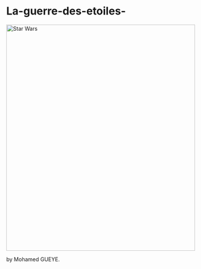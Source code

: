 # La-guerre-des-etoiles-

<img src="https://i.postimg.cc/52JvgYHs/game.png" alt="Star Wars" width="500" height="600">

by Mohamed GUEYE.

